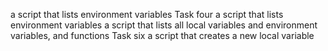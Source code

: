 a script that lists environment variables
Task four a script that lists environment variables
a script that lists all local variables and environment variables, and functions
Task six a script that creates a new local variable
